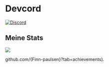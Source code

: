 # Devcord
[![Discord](https://img.shields.io/discord/1088797491476050012?style=for-the-badge&logo=discord&logoColor=blue&label=Discord)](https://discord.gg/NGVE6Z2vBy)



## Meine Stats
![](https://github-readme-stats.vercel.app/api?username=Finn-paulsen&show_icons=true&theme=dracula)

 github.com/{Finn-paulsen}?tab=achievements). 
